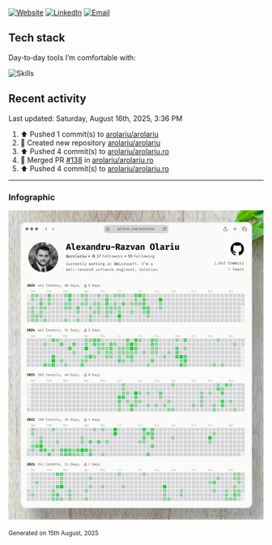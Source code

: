 [![Website](https://img.shields.io/badge/website-arolariu.ro-0ea5e9?style=for-the-badge&logo=google-chrome&logoColor=white)](https://arolariu.ro)
[![LinkedIn](https://img.shields.io/badge/linkedin-arolariu-0a66c2?style=for-the-badge&logo=linkedin&logoColor=white)](https://www.linkedin.com/in/olariu-alexandru/)
[![Email](https://img.shields.io/badge/email-admin%40arolariu.ro-ef4444?style=for-the-badge&logo=gmail&logoColor=white)](mailto:admin@arolariu.ro)

## Tech stack

Day‑to‑day tools I’m comfortable with:

![Skills](https://skillicons.dev/icons?i=cs,dotnet,ts,react,nextjs,azure,git,githubactions,docker,kubernetes,postgres,redis,prometheus,grafana,powershell,graphql,reactivex,rust,svelte,tailwind,visualstudio,vscode,wasm,rabbitmq&perline=6)

## Recent activity

<!--RECENT_ACTIVITY:last_update-->
Last updated: Saturday, August 16th, 2025, 3:36 PM
<!--RECENT_ACTIVITY:last_update_end-->

<!--RECENT_ACTIVITY:start-->
1. ⬆️ Pushed 1 commit(s) to [arolariu/arolariu](https://github.com/arolariu/arolariu)<br>
2. 📔 Created new repository [arolariu/arolariu](https://github.com/arolariu/arolariu)<br>
3. ⬆️ Pushed 4 commit(s) to [arolariu/arolariu.ro](https://github.com/arolariu/arolariu.ro)<br>
4. 🎉 Merged PR [#138](https://github.com/arolariu/arolariu.ro/pull/138) in [arolariu/arolariu.ro](https://github.com/arolariu/arolariu.ro)<br>
5. ⬆️ Pushed 4 commit(s) to [arolariu/arolariu.ro](https://github.com/arolariu/arolariu.ro)<br>
<!--RECENT_ACTIVITY:end-->

---

### Infographic

![GitHub contributions infographic](assets/github-contributions-infographic.webp)

<small> Generated on 15th August, 2025</small>

